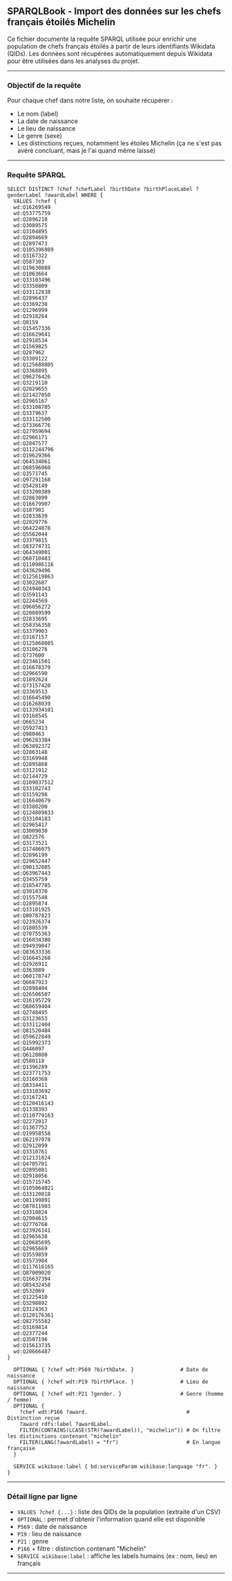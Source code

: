 ## SPARQLBook - Import des données sur les chefs français étoilés Michelin

Ce fichier documente la requête SPARQL utilisée pour enrichir une population de chefs français étoilés à partir de leurs identifiants Wikidata (QIDs). Les données sont récupérées automatiquement depuis Wikidata pour être utilisées dans les analyses du projet.

---

### Objectif de la requête

Pour chaque chef dans notre liste, on souhaite récupérer :
- Le nom (label)
- La date de naissance
- Le lieu de naissance
- Le genre (sexe)
- Les distinctions reçues, notamment les étoiles Michelin (ça ne s'est pas avéré concluant, mais je l'ai quand même laissé)

---

### Requête SPARQL
```sparql
SELECT DISTINCT ?chef ?chefLabel ?birthDate ?birthPlaceLabel ?genderLabel ?awardLabel WHERE {
  VALUES ?chef {
  wd:Q16269549
  wd:Q53775759
  wd:Q2896218
  wd:Q3089575
  wd:Q3104895
  wd:Q2894669
  wd:Q2897473
  wd:Q105396989
  wd:Q3167322
  wd:Q587303
  wd:Q19630088
  wd:Q1063664
  wd:Q33103496
  wd:Q3350809
  wd:Q33112838
  wd:Q2896437
  wd:Q3369238
  wd:Q1296999
  wd:Q2918264
  wd:Q8159
  wd:Q15457336
  wd:Q16629641
  wd:Q2918534
  wd:Q1569825
  wd:Q287962
  wd:Q3309122
  wd:Q125688805
  wd:Q3368895
  wd:Q96276426
  wd:Q3219110
  wd:Q2829655
  wd:Q21427050
  wd:Q2965167
  wd:Q33108705
  wd:Q3379637
  wd:Q33112500
  wd:Q73366776
  wd:Q27959694
  wd:Q2966171
  wd:Q2847577
  wd:Q112244796
  wd:Q19629366
  wd:Q64534061
  wd:Q68596060
  wd:Q3571745
  wd:Q97291168
  wd:Q5428149
  wd:Q33200389
  wd:Q2863099
  wd:Q16679907
  wd:Q187901
  wd:Q2833639
  wd:Q2829776
  wd:Q64224878
  wd:Q5562044
  wd:Q3379815
  wd:Q83274731
  wd:Q64349001
  wd:Q68710483
  wd:Q110986116
  wd:Q43629496
  wd:Q125619863
  wd:Q3022687
  wd:Q24940343
  wd:Q3591143
  wd:Q2244569
  wd:Q96056272
  wd:Q20089599
  wd:Q2833695
  wd:Q58356358
  wd:Q3379903
  wd:Q3167157
  wd:Q125868085
  wd:Q3106276
  wd:Q737600
  wd:Q23461501
  wd:Q16678379
  wd:Q2966590
  wd:Q1892624
  wd:Q73157420
  wd:Q3369513
  wd:Q16645490
  wd:Q16268039
  wd:Q133934101
  wd:Q3168545
  wd:Q665234
  wd:Q5927413
  wd:Q980463
  wd:Q96283384
  wd:Q63892372
  wd:Q2863148
  wd:Q3169948
  wd:Q2895868
  wd:Q3121912
  wd:Q2144729
  wd:Q109037512
  wd:Q33102743
  wd:Q3159298
  wd:Q16640679
  wd:Q3380200
  wd:Q124809833
  wd:Q33104183
  wd:Q2965417
  wd:Q3009030
  wd:Q822576
  wd:Q3173521
  wd:Q17486075
  wd:Q2896199
  wd:Q29652447
  wd:Q90132085
  wd:Q63967443
  wd:Q3455759
  wd:Q18547785
  wd:Q3018370
  wd:Q1557548
  wd:Q2895874
  wd:Q33101925
  wd:Q80787823
  wd:Q23926374
  wd:Q1805539
  wd:Q70755363
  wd:Q16034380
  wd:Q94939047
  wd:Q83633336
  wd:Q16645268
  wd:Q2926911
  wd:Q363889
  wd:Q60178747
  wd:Q6687923
  wd:Q2898404
  wd:Q26506507
  wd:Q16195729
  wd:Q68659404
  wd:Q2748495
  wd:Q3123653
  wd:Q33112404
  wd:Q81520484
  wd:Q59622849
  wd:Q15992373
  wd:Q446097
  wd:Q6120800
  wd:Q580118
  wd:Q1396289
  wd:Q23771753
  wd:Q3160368
  wd:Q8334411
  wd:Q33103692
  wd:Q3167241
  wd:Q120416143
  wd:Q1338393
  wd:Q110779163
  wd:Q2272017
  wd:Q1367752
  wd:Q19958558
  wd:Q62197078
  wd:Q2912099
  wd:Q3310761
  wd:Q12131824
  wd:Q4705701
  wd:Q2895081
  wd:Q2918056
  wd:Q15715745
  wd:Q105064021
  wd:Q33120818
  wd:Q81199891
  wd:Q87011903
  wd:Q3310824
  wd:Q2904615
  wd:Q2776768
  wd:Q23926141
  wd:Q2965638
  wd:Q20685695
  wd:Q2965669
  wd:Q3559859
  wd:Q3573984
  wd:Q117616165
  wd:Q87009020
  wd:Q16637394
  wd:Q85432458
  wd:Q532069
  wd:Q1225410
  wd:Q3298892
  wd:Q3124363
  wd:Q120176361
  wd:Q82755582
  wd:Q3169814
  wd:Q2377244
  wd:Q3507196
  wd:Q15613735
  wd:Q20666487
}

  OPTIONAL { ?chef wdt:P569 ?birthDate. }               # Date de naissance
  OPTIONAL { ?chef wdt:P19 ?birthPlace. }               # Lieu de naissance
  OPTIONAL { ?chef wdt:P21 ?gender. }                   # Genre (homme / femme)
  OPTIONAL {
    ?chef wdt:P166 ?award.                                # Distinction reçue
    ?award rdfs:label ?awardLabel.
    FILTER(CONTAINS(LCASE(STR(?awardLabel)), "michelin")) # On filtre les distinctions contenant "michelin"
    FILTER(LANG(?awardLabel) = "fr")                      # En langue française
  }

  SERVICE wikibase:label { bd:serviceParam wikibase:language "fr". }
}
```

---

### Détail ligne par ligne
- `VALUES ?chef {...}` : liste des QIDs de la population (extraite d'un CSV)
- `OPTIONAL` : permet d'obtenir l'information quand elle est disponible
- `P569` : date de naissance
- `P19` : lieu de naissance
- `P21` : genre
- `P166` + filtre : distinction contenant "Michelin"
- `SERVICE wikibase:label` : affiche les labels humains (ex : nom, lieu) en français

---

